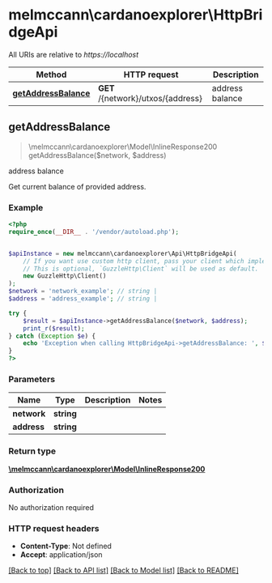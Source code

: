 # melmccann\cardanoexplorer\HttpBridgeApi

All URIs are relative to *https://localhost*

Method | HTTP request | Description
------------- | ------------- | -------------
[**getAddressBalance**](HttpBridgeApi.md#getAddressBalance) | **GET** /{network}/utxos/{address} | address balance



## getAddressBalance

> \melmccann\cardanoexplorer\Model\InlineResponse200 getAddressBalance($network, $address)

address balance

Get current balance of provided address.

### Example

```php
<?php
require_once(__DIR__ . '/vendor/autoload.php');


$apiInstance = new melmccann\cardanoexplorer\Api\HttpBridgeApi(
    // If you want use custom http client, pass your client which implements `GuzzleHttp\ClientInterface`.
    // This is optional, `GuzzleHttp\Client` will be used as default.
    new GuzzleHttp\Client()
);
$network = 'network_example'; // string | 
$address = 'address_example'; // string | 

try {
    $result = $apiInstance->getAddressBalance($network, $address);
    print_r($result);
} catch (Exception $e) {
    echo 'Exception when calling HttpBridgeApi->getAddressBalance: ', $e->getMessage(), PHP_EOL;
}
?>
```

### Parameters


Name | Type | Description  | Notes
------------- | ------------- | ------------- | -------------
 **network** | **string**|  |
 **address** | **string**|  |

### Return type

[**\melmccann\cardanoexplorer\Model\InlineResponse200**](../Model/InlineResponse200.md)

### Authorization

No authorization required

### HTTP request headers

- **Content-Type**: Not defined
- **Accept**: application/json

[[Back to top]](#) [[Back to API list]](../../README.md#documentation-for-api-endpoints)
[[Back to Model list]](../../README.md#documentation-for-models)
[[Back to README]](../../README.md)

